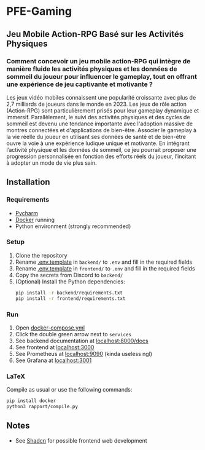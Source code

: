 # PFE-Gaming

## Jeu Mobile Action-RPG Basé sur les Activités Physiques

### Comment concevoir un jeu mobile action-RPG qui intègre de manière fluide les activités physiques et les données de sommeil du joueur pour influencer le gameplay, tout en offrant une expérience de jeu captivante et motivante ?

Les jeux vidéo mobiles connaissent une popularité croissante avec plus de 2,7 milliards de joueurs dans le monde en 2023.
Les jeux de rôle action (Action-RPG) sont particulièrement prisés pour leur gameplay dynamique et immersif.
Parallèlement, le suivi des activités physiques et des cycles de sommeil est devenu une tendance importante avec
l'adoption massive de montres connectées et d'applications de bien-être.
Associer le gameplay à la vie réelle du joueur en utilisant ses données de santé et de bien-être ouvre la voie à une
expérience ludique unique et motivante.
En intégrant l’activité physique et les données de sommeil, ce jeu pourrait proposer une progression personnalisée en
fonction des efforts réels du joueur, l’incitant à adopter un mode de vie plus sain.

## Installation

### Requirements

- [Pycharm](https://www.jetbrains.com/pycharm/download/)
- [Docker](https://docs.docker.com/get-docker/) running
- Python environment (strongly recommended)

### Setup

1. Clone the repository
2. Rename [.env.template](backend/.env.template) in `backend/` to `.env` and fill in the required fields
3. Rename [.env.template](frontend/.env.template) in `frontend/` to `.env` and fill in the required fields
4. Copy the secrets from Discord to `backend/`
5. (Optional) Install the Python dependencies:
    ```bash
    pip install -r backend/requirements.txt
    pip install -r frontend/requirements.txt
    ```

### Run

1. Open [docker-compose.yml](docker-compose.yml)
2. Click the double green arrow next to `services`
3. See backend documentation at [localhost:8000/docs](http://localhost:8000/docs)
4. See frontend at [localhost:3000](http://localhost:3000)
5. See Prometheus at [localhost:9090](http://localhost:9090) (kinda useless ngl)
6. See Grafana at [localhost:3001](http://localhost:3001)

### LaTeX

Compile as usual or use the following commands:

```bash
pip install docker
python3 rapport/compile.py
```

## Notes

- See [Shadcn](https://ui.shadcn.com/docs) for possible frontend web development

